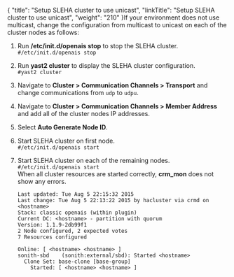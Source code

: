 {
    "title": "Setup SLEHA cluster to use unicast",
    "linkTitle": "Setup SLEHA cluster to use unicast",
    "weight": "210"
}If your environment does not use multicast, change the configuration from multicast to unicast on each of the cluster nodes as follows:

1.  Run **/etc/init.d/openais stop** to stop the SLEHA cluster.  
    `#/etc/init.d/openais stop`

2.  Run **yast2 cluster** to display the SLEHA cluster configuration.  
    `#yast2 cluster`

3.  Navigate to **Cluster > Communication Channels > Transport** and change communications from `udp` to `udpu`.

4.  Navigate to **Cluster > Communication Channels > Member Address** and add all of the cluster nodes IP addresses.

5.  Select **Auto Generate Node ID**.

6.  Start SLEHA cluster on first node.  
    `#/etc/init.d/openais start`

7.  Start SLEHA cluster on each of the remaining nodes.  
    `#/etc/init.d/openais start`  
    When all cluster resources are started correctly, **crm\_mon** does not show any errors.  



        Last updated: Tue Aug 5 22:15:32 2015
        Last change: Tue Aug 5 22:13:22 2015 by hacluster via crmd on <hostname>
        Stack: classic openais (within plugin)
        Current DC: <hostname> - partition with quorum
        Version: 1.1.9-2db99f1
        2 Node configured, 2 expected votes
        7 Resources configured

        Online: [ <hostname> <hostname> ]
        sonith-sbd    (sonith:external/sbd): Started <hostname>
          Clone Set: base-clone [base-group]
            Started: [ <hostname> <hostname> ]
